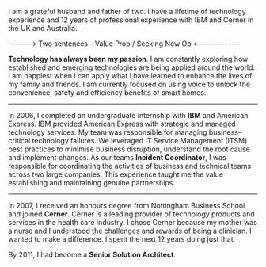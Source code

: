 I am a grateful husband and father of two. I have a lifetime of technology experience and 12 years of professional experience with IBM and Cerner in the UK and Australia.

------> Two sentences - Value Prop / Seeking New Op <------------


**Technology has always been my passion**. I am constantly exploring how established and emerging technologies are being applied around the world. I am happiest when I can apply what I have learned to enhance the lives of my family and friends. I am currently focused on using voice to unlock the convenience, safety and efficiency benefits of smart homes.

---

In 2006, I completed an undergraduate internship with **IBM** and American Express. IBM provided American Express with strategic and managed technology services. My team was responsible for managing business-critical technology failures. We leveraged IT Service Management (ITSM) best practices to minimise business disruption, understand the root cause and implement changes. As our teams **Incident Coordinator**, I was responsible for coordinating the activities of business and technical teams across two large companies. This experience taught me the value establishing and maintaining genuine partnerships.

---

In 2007, I received an honours degree from Nottingham Business School and joined **Cerner**. Cerner is a leading provider of technology products and services in the health care industry. I chose Cerner because my mother was a nurse and I understood the challenges and rewards of being a clinician. I wanted to make a difference. I spent the next 12 years doing just that.

By 2011, I had become a **Senior Solution Architect**.
